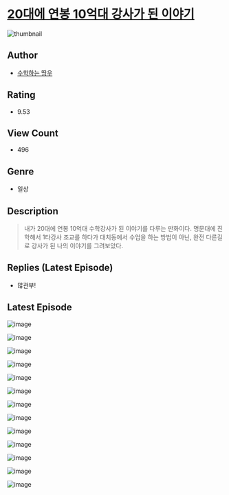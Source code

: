 # [20대에 연봉 10억대 강사가 된 이야기](https://comic.naver.com/challenge/list?titleId=810469)
![thumbnail](https://image-comic.pstatic.net/user_contents_data/challenge_comic/2023/05/23/328284/upload_3617293411204739425_480x623.jpeg)

## Author
- [수학하는 땅우](https://comic.naver.com/artistTitle?id=328284)

## Rating
- 9.53

## View Count
- 496

## Genre
- 일상

## Description
> 내가 20대에 연봉 10억대 수학강사가 된 이야기를 다루는 만화이다. 명문대에 진학해서 1타강사 조교를 하다가 대치동에서 수업을 하는 방법이 아닌, 완전 다른길로 강사가 된 나의 이야기를 그려보았다.

## Replies (Latest Episode)
- 많관부!

## Latest Episode
![image](https://image-comic.pstatic.net/user_contents_data/challenge_comic/2023/05/23/328284/upload_3919927402581680697.jpeg)

![image](https://image-comic.pstatic.net/user_contents_data/challenge_comic/2023/05/23/328284/upload_3690198724365268530.jpeg)

![image](https://image-comic.pstatic.net/user_contents_data/challenge_comic/2023/05/23/328284/upload_7220503177797842741.jpeg)

![image](https://image-comic.pstatic.net/user_contents_data/challenge_comic/2023/05/23/328284/upload_3618700794714469427.jpeg)

![image](https://image-comic.pstatic.net/user_contents_data/challenge_comic/2023/05/23/328284/upload_7077180737571545393.jpeg)

![image](https://image-comic.pstatic.net/user_contents_data/challenge_comic/2023/05/23/328284/upload_7149802179228283235.jpeg)

![image](https://image-comic.pstatic.net/user_contents_data/challenge_comic/2023/05/23/328284/upload_7305178775899170403.jpeg)

![image](https://image-comic.pstatic.net/user_contents_data/challenge_comic/2023/05/23/328284/upload_7292842061376938853.jpeg)

![image](https://image-comic.pstatic.net/user_contents_data/challenge_comic/2023/05/23/328284/upload_4050479222063641394.jpeg)

![image](https://image-comic.pstatic.net/user_contents_data/challenge_comic/2023/05/23/328284/upload_4135492163237983793.jpeg)

![image](https://image-comic.pstatic.net/user_contents_data/challenge_comic/2023/05/23/328284/upload_3691088443950051427.jpeg)

![image](https://image-comic.pstatic.net/user_contents_data/challenge_comic/2023/05/23/328284/upload_4136051827527792944.jpeg)

![image](https://image-comic.pstatic.net/user_contents_data/challenge_comic/2023/05/23/328284/upload_7017000956507598904.jpeg)
